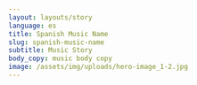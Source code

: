 ```yaml
---
layout: layouts/story
language: es
title: Spanish Music Name
slug: spanish-music-name
subtitle: Music Story
body_copy: music body copy
image: /assets/img/uploads/hero-image_1-2.jpg
---
```

